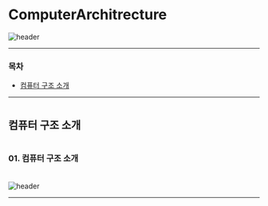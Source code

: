 # ComputerArchitrecture

![header](https://capsule-render.vercel.app/api?type=waving&color=gradient&height=300&section=header&text=Computer%20Architecture&fontSize=60&animation=fadeIn&fontAlign=40)

----
### 목차

 - [컴퓨터 구조 소개](#데이터베이스-기본-개념)<br/>

---
#
## 컴퓨터 구조 소개
#

### 01. 컴퓨터 구조 소개 <br/><br/> 
![header](https://capsule-render.vercel.app/api?type=waving&color=gradient&height=300&section=header&text=Database&fontSize=60&animation=fadeIn&fontAlign=18)

----